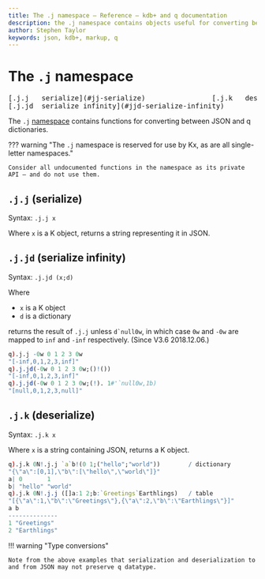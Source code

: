 ```yaml
---
title: The .j namespace – Reference – kdb+ and q documentation
description: the .j namespace contains objects useful for converting between JSON and and q dictionaries.
author: Stephen Taylor
keywords: json, kdb+, markup, q
---
```

# The `.j` namespace


<pre markdown="1" class="language-txt">
[.j.j   serialize](#jj-serialize)                [.j.k   deserialize](#jk-deserialize)
[.j.jd  serialize infinity](#jjd-serialize-infinity)
</pre>

The `.j` [namespace](../basics/namespaces.md) contains functions for converting between JSON and q dictionaries.

??? warning "The `.j` namespace is reserved for use by Kx, as are all single-letter namespaces."

    Consider all undocumented functions in the namespace as its private API – and do not use them.


## `.j.j` (serialize)

Syntax: `.j.j x`

Where `x` is a K object, returns a string representing it in JSON.


## `.j.jd` (serialize infinity)

Syntax: `.j.jd (x;d)`

Where

-   `x` is a K object
-   `d` is a dictionary

returns the result of `.j.j` unless ``d`null0w``, in which case `0w` and `-0w` are mapped to `inf` and `-inf` respectively.
(Since V3.6 2018.12.06.)

```q
q).j.j -0w 0 1 2 3 0w
"[-inf,0,1,2,3,inf]"
q).j.jd(-0w 0 1 2 3 0w;()!())
"[-inf,0,1,2,3,inf]"
q).j.jd(-0w 0 1 2 3 0w;(!). 1#'`null0w,1b)
"[null,0,1,2,3,null]"
```



## `.j.k` (deserialize)

Syntax: `.j.k x`

Where `x` is a string containing JSON, returns a K object.

```q
q).j.k 0N!.j.j `a`b!(0 1;("hello";"world"))        / dictionary
"{\"a\":[0,1],\"b\":[\"hello\",\"world\"]}"
a| 0       1
b| "hello" "world"
q).j.k 0N!.j.j ([]a:1 2;b:`Greetings`Earthlings)   / table
"[{\"a\":1,\"b\":\"Greetings\"},{\"a\":2,\"b\":\"Earthlings\"}]"
a b
--------------
1 "Greetings"
2 "Earthlings"
```

!!! warning "Type conversions"

    Note from the above examples that serialization and deserialization to and from JSON may not preserve q datatype.